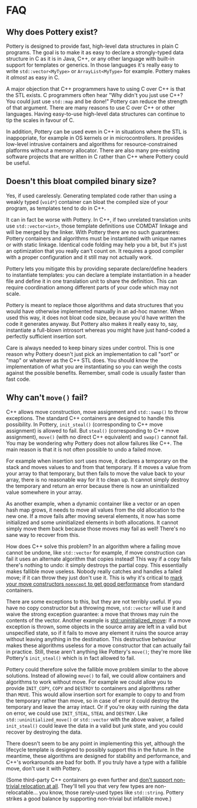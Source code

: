 # FAQ

## Why does Pottery exist?

Pottery is designed to provide fast, high-level data structures in plain C programs. The goal is to make it as easy to declare a strongly-typed data structure in C as it is in Java, C++, or any other language with built-in support for templates or generics. In those languages it's really easy to write `std::vector<MyType>` or `ArrayList<MyType>` for example. Pottery makes it _almost_ as easy in C.

A major objection that C++ programmers have to using C over C++ is that the STL exists. C programmers often hear "Why didn't you just use C++? You could just use `std::map` and be done!" Pottery can reduce the strength of that argument. There are many reasons to use C over C++ or other languages. Having easy-to-use high-level data structures can continue to tip the scales in favour of C.

In addition, Pottery can be used even in C++ in situations where the STL is inappopriate, for example in OS kernels or in microcontrollers. It provides low-level intrusive containers and algorithms for resource-constrained platforms without a memory allocator. There are also many pre-existing software projects that are written in C rather than C++ where Pottery could be useful.

## Doesn't this bloat compiled binary size?

Yes, if used carelessly. Generating templated code rather than using a weakly typed (`void*`) container can bloat the compiled size of your program, as templates tend to do in C++.

It can in fact be worse with Pottery. In C++, if two unrelated translation units use `std::vector<int>`, those template definitions use COMDAT linkage and will be merged by the linker. With Pottery there are no such guarantees: Pottery containers and algorithms must be instantiated with unique names or with static linkage. Identical code folding may help you a bit, but it's just an optimization that you really can't count on. It requires a good compiler with a proper configuration and it still may not actually work.

Pottery lets you mitigate this by providing separate declare/define headers to instantiate templates: you can declare a template instantiation in a header file and define it in one translation unit to share the definition. This can require coordination among different parts of your code which may not scale.

Pottery is meant to replace those algorithms and data structures that you would have otherwise implemented manually in an ad-hoc manner. When used this way, it does not bloat code size, because you'd have written the code it generates anyway. But Pottery also makes it really easy to, say, instantiate a full-blown introsort whereas you might have just hand-coded a perfectly sufficient insertion sort.

Care is always needed to keep binary sizes under control. This is one reason why Pottery doesn't just pick an implementation to call "sort" or "map" or whatever as the C++ STL does. You should know the implementation of what you are instantiating so you can weigh the costs against the possible benefits. Remember, small code is usually faster than fast code.

## Why can't `move()` fail?

C++ allows move construction, move assignment and `std::swap()` to throw exceptions. The standard C++ containers are designed to handle this possibility. In Pottery, `init_steal()` (corresponding to C++ move assignment) is allowed to fail. But `steal()` (corresponding to C++ move assignment), `move()` (with no direct C++ equivalent) and `swap()` cannot fail. You may be wondering why Pottery does not allow failures like C++. The main reason is that it is not often possible to undo a failed move.

For example when insertion sort uses move, it declares a temporary on the stack and moves values to and from that temporary. If it moves a value from your array to that temporary, but then fails to move the value back to your array, there is no reasonable way for it to clean up. It cannot simply destroy the temporary and return an error because there is now an uninitialized value somewhere in your array.

As another example, when a dynamic container like a vector or an open hash map grows, it needs to move all values from the old allocation to the new one. If a move fails after moving several elements, it now has some initialized and some uninitialized elements in both allocations. It cannot simply move them back because those moves may fail as well! There's no sane way to recover from this.

How does C++ solve this problem? In an algorithm where a failing move cannot be undone, like `std::vector` for example, if move construction can fail it uses an alternate algorithm that copies instead! This way if a copy fails there's nothing to undo: it simply destroys the partial copy. This essentially makes fallible move useless. Nobody really catches and handles a failed move; if it can throw they just don't use it. This is why it's critical to [mark your move constructors `noexcept` to get good performance](https://gieseanw.wordpress.com/2020/08/28/friendly-reminder-to-mark-your-move-constructors-noexcept/) from standard containers.

There are some exceptions to this, but they are not terribly useful. If you have no copy constructor but a throwing move, `std::vector` will use it and waive the strong exception guarantee: a move that throws may ruin the contents of the vector. Another example is [std::uninitialized_move](https://en.cppreference.com/w/cpp/memory/uninitialized_move): if a move exception is thrown, some objects in the source array are left in a valid but unspecified state, so if it fails to move any element it ruins the source array without leaving anything in the destination. This destructive behaviour makes these algorithms useless for a move constructor that can actually fail in practice. Still, these aren't anything like Pottery's `move()`; they're more like Pottery's `init_steal()` which is in fact allowed to fail.

Pottery could therefore solve the fallible move problem similar to the above solutions. Instead of allowing `move()` to fail, we could allow containers and algorithms to work without move. For example we could allow you to provide `INIT_COPY`, `COPY` and `DESTROY` to containers and algorithms rather than `MOVE`. This would allow insertion sort for example to copy to and from the temporary rather than move, so in case of error it could destroy the temporary and leave the array intact. Or if you're okay with ruining the data on error, we could use `INIT_STEAL`, `STEAL` and `DESTROY`. Like `std::uninitialized_move()` or `std::vector` with the above waiver, a failed `init_steal()` could leave the data in a valid but junk state, and you could recover by destroying the data.

There doesn't seem to be any point in implementing this yet, although the lifecycle template is designed to possibly support this in the future. In the meantime, these algorithms are designed for stability and performance, and C++'s workarounds are bad for both. If you truly have a type with a fallible move, don't use it with Pottery.

(Some third-party C++ containers go even further and [don't support non-trivial relocation at all](https://github.com/facebook/folly/blob/master/folly/docs/FBVector.md#object-relocation). They'll tell you that very few types are non-relocatable... you know, those rarely-used types like `std::string`. Pottery strikes a good balance by supporting non-trivial but infallible move.)
